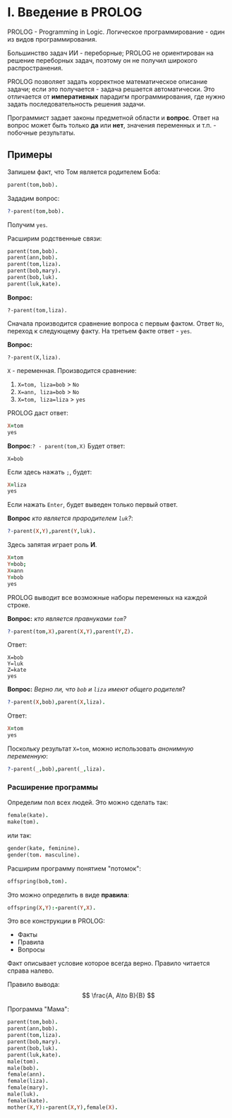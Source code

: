 # I. Введение в PROLOG

PROLOG - Programming in Logic. Логическое программирование - один из видов программирования.

Большинство задач ИИ - переборные; PROLOG не ориентирован на решение переборных задач, поэтому он не получил широкого распространения.

PROLOG позволяет задать корректное математическое описание задачи; если это получается - задача решается автоматически. Это отличается от **императивных** парадигм программирования, где нужно задать последовательность решения задачи.

Программист задает законы предметной области и **вопрос**. Ответ на вопрос может быть только **да** или **нет**, значения переменных и т.п. - побочные результаты.

## Примеры
Запишем факт, что Том является родителем Боба:
```prolog
parent(tom,bob).
```

Зададим вопрос:
```prolog
?-parent(tom,bob).
```
Получим `yes`.

Расширим родственные связи:
```prolog
parent(tom,bob).
parent(ann,bob).
parent(tom,liza).
parent(bob,mary).
parent(bob,luk).
parent(luk,kate).
```

**Вопрос:**
```
?-parent(tom,liza).
```
Сначала производится сравнение вопроса с первым фактом. Ответ `No`, переход к следующему факту. На третьем факте ответ - `yes`.

**Вопрос:**
```
?-parent(X,liza).
```
`X` - переменная. Производится сравнение:
1. `X=tom, liza=bob` > `No`
2. `X=ann, liza=bob` > `No`
3. `X=tom, liza=liza` > `yes`

PROLOG даст ответ:
```prolog
X=tom
yes
```

**Вопрос**:`? - parent(tom,X)`
Будет ответ:
```
X=bob
```
Если здесь нажать `;`, будет:
```prolog
X=liza
yes
```
Если нажать `Enter`, будет выведен только первый ответ.

**Вопрос** *кто является прародителем `luk`?*:
```prolog
?-parent(X,Y),parent(Y,luk).
```
Здесь запятая играет роль **И**.
```prolog
X=tom
Y=bob;
X=ann
Y=bob
yes
```
PROLOG выводит все возможные наборы переменных на каждой строке.

**Вопрос:** *кто является правнуками `tom`?*
```prolog
?-parent(tom,X),parent(X,Y),parent(Y,Z).
```
Ответ:
```
X=bob
Y=luk
Z=kate
yes
```

**Вопрос:** *Верно ли, что `bob` и `liza` имеют общего родителя*?
```prolog
?-parent(X,bob),parent(X,liza).
```
Ответ:
```prolog
X=tom
yes
```
Поскольку результат `X=tom`, можно использовать *анонимную переменную*:
```prolog
?-parent(_,bob),parent(_,liza).
```

### Расширение программы

Определим пол всех людей. Это можно сделать так:
```prolog
female(kate).
make(tom).
```
или так:
```prolog
gender(kate, feminine).
gender(tom. masculine).
```

Расширим программу понятием "потомок":
```prolog
offspring(bob,tom).
```
Это можно определить в виде **правила**:
```prolog
offspring(X,Y):-parent(Y,X).
```
Это все конструкции в PROLOG:
* Факты
* Правила
* Вопросы

Факт описывает условие которое всегда верно. Правило читается справа налево.

Правило вывода: $$ \frac{A, A\to B}{B} $$

Программа "Мама":
```prolog
parent(tom,bob).
parent(ann,bob).
parent(tom,liza).
parent(bob,mary).
parent(bob,luk).
parent(luk,kate).
male(tom).
male(bob).
female(ann).
female(liza).
female(mary).
male(luk).
female(kate).
mother(X,Y):-parent(X,Y),female(X).
```
